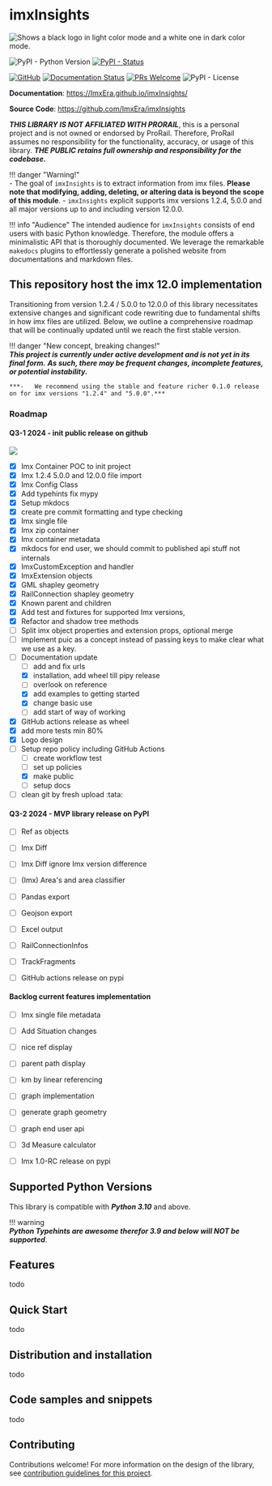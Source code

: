 # imxInsights
<picture>
  <source media="(prefers-color-scheme: dark)" srcset="https://raw.githubusercontent.com/GiorgosXou/Random-stuff/main/Programming/StackOverflow/Answers/70200610_11465149/w.png">
  <source media="(prefers-color-scheme: light)" srcset="https://raw.githubusercontent.com/GiorgosXou/Random-stuff/main/Programming/StackOverflow/Answers/70200610_11465149/b.png">
  <img alt="Shows a black logo in light color mode and a white one in dark color mode." src="https://user-images.githubusercontent.com/25423296/163456779-a8556205-d0a5-45e2-ac17-42d089e3c3f8.png">
</picture>

![PyPI - Python Version](https://img.shields.io/pypi/pyversions/imxInsights)
[![PyPI - Status](https://img.shields.io/pypi/status/imxInsights)](https://pypi.org/project/imxInsights/)

[![GitHub](https://badgen.net/badge/icon/github?icon=github&label)](https://github.com)
[![Documentation Status](https://readthedocs.org/projects/ansicolortags/badge/?version=latest)](http://ansicolortags.readthedocs.io/?badge=latest)
[![PRs Welcome](https://img.shields.io/badge/PRs-welcome-brightgreen.svg?style=flat-square)](http://makeapullrequest.com)
![PyPI - License](https://img.shields.io/pypi/l/imxInsights)

**Documentation**: <a href="https://ImxEra.github.io/imxInsights/" target="_blank">https://ImxEra.github.io/imxInsights/</a>

**Source Code**: <a href="https://github.com/ImxEra/imxInsights" target="_blank">https://github.com/ImxEra/imxInsights</a>

***THIS LIBRARY IS NOT AFFILIATED WITH PRORAIL***, this is a personal project and is not owned or endorsed by ProRail. 
Therefore, ProRail assumes no responsibility for the functionality, accuracy, or usage of this library. 
***THE PUBLIC retains full ownership and responsibility for the codebase.*** 

!!! danger "Warning!"  
    - The goal of `imxInsights` is to extract information from imx files. **Please note that modifying, 
    adding, deleting, or altering data is beyond the scope of this module**.
    - `imxInsights` explicit supports imx versions 1.2.4, 5.0.0 and all major versions up to and including version 12.0.0.
    
!!! info "Audience"
    The intended audience for `imxInsights` consists of end users with basic Python knowledge. Therefore, the module offers a minimalistic API that is thoroughly documented. 
    We leverage the remarkable `makedocs` plugins to effortlessly generate a polished website from documentations and markdown files.


## This repository host the imx 12.0 implementation     

Transitioning from version 1.2.4 / 5.0.0 to 12.0.0 of this library necessitates extensive changes and significant code 
rewriting due to fundamental shifts in how imx files are utilized. Below, we outline a comprehensive roadmap that will 
be continually updated until we reach the first stable version.


!!! danger "New concept, breaking changes!"  
    ***This project is currently under active development and is not yet in its final form.***
    ***As such, there may be frequent changes, incomplete features, or potential instability.***

    ***-   We recommend using the stable and feature richer 0.1.0 release on for imx versions "1.2.4" and "5.0.0".***

### Roadmap

#### Q3-1 2024 - init public release on github
![](https://progress-bar.dev/85?title=progresses)

- [X] Imx Container POC to init project
- [X] Imx 1.2.4 5.0.0 and 12.0.0 file import
- [X] Imx Config Class
- [X] Add typehints fix mypy
- [X] Setup mkdocs
- [X] create pre commit formatting and type checking
- [X] Imx single file 
- [X] Imx zip container 
- [X] Imx container metadata
- [X] mkdocs for end user, we should commit to published api stuff not internals
- [X] ImxCustomException and handler
- [X] ImxExtension objects
- [X] GML shapley geometry
- [X] RailConnection shapley geometry
- [X] Known parent and children
- [X] Add test and fixtures for supported Imx versions,
- [X] Refactor and shadow tree methods
- [ ] Split imx object properties and extension props, optional merge
- [ ] implement puic as a concept instead of passing keys to make clear what we use as a key.
- [ ] Documentation update
    - [ ] add and fix urls
    - [X] installation, add wheel till pipy release
    - [ ] overlook on reference
    - [X] add examples to getting started
    - [X] change basic use
    - [ ] add start of way of working
- [X] GitHub actions release as wheel
- [X] add more tests min 80%
- [X] Logo design
- [ ] Setup repo policy including GitHub Actions
    - [ ] create workflow test
    - [ ] set up policies
    - [X] make public
    - [ ] setup docs
- [ ] clean git by fresh upload :tata:

####  Q3-2 2024 - MVP library release on PyPI
- [ ] Ref as objects
- [ ] Imx Diff
- [ ] Imx Diff ignore Imx version difference
- [ ] (Imx) Area's and area classifier
- [ ] Pandas export
- [ ] Geojson export
- [ ] Excel output
- [ ] RailConnectionInfos
- [ ] TrackFragments
- [ ] GitHub actions release on pypi


#### Backlog current features implementation
- [ ] Imx single file metadata
- [ ] Add Situation changes
- [ ] nice ref display
- [ ] parent path display
- [ ] km by linear referencing
- [ ] graph implementation
- [ ] generate graph geometry
- [ ] graph end user api
- [ ] 3d Measure calculator
- [ ] Imx 1.0-RC release on pypi


## Supported Python Versions
This library is compatible with ***Python 3.10*** and above. 

!!! warning  
    ***Python Typehints are awesome therefor 3.9 and below will NOT be supported***.


## Features
todo


## Quick Start
todo

## Distribution and installation
todo

## Code samples and snippets
todo

## Contributing
Contributions welcome! For more information on the design of the library, see [contribution guidelines for this project](CONTRIBUTING.md).

